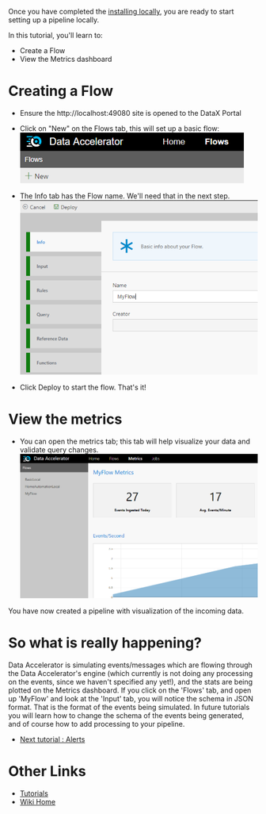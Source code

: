 Once you have completed the [installing locally](https://github.com/Microsoft/data-accelerator/wiki/Local-mode-with-Docker), you are ready to start setting up a pipeline locally.

In this tutorial, you'll learn to:
 - Create a Flow
 - View the Metrics dashboard

# Creating a Flow
 - Ensure the http://localhost:49080 site is opened to the DataX Portal
 - Click on "New" on the Flows tab, this will set up a basic flow:<br />
 ![New Flow](./tutorials/images/Tutorial1-1.png)

 - The Info tab has the Flow name.  We'll need that in the next step.
![Flow Info](./tutorials/images/Tutorial1-2.png)

 - Click Deploy to start the flow.  That's it! 

# View the metrics
 - You can open the metrics tab; this tab will help visualize your data and validate query changes.
	![Metrics](./tutorials/images/Tutorial1-4.png)

You have now created a pipeline with visualization of the incoming data.

# So what is really happening? 
Data Accelerator is simulating events/messages which are flowing through the Data Accelerator's engine (which currently is not doing any processing on the events, since we haven't specified any yet!), and the stats are being plotted on the Metrics dashboard. If you click on the 'Flows' tab, and open up 'MyFlow' and look at the 'Input' tab, you will notice the schema in JSON format. That is the format of the events being simulated. In future tutorials you will learn how to change the schema of the events being generated, and of course how to add processing to your pipeline.

* [Next tutorial : Alerts](https://github.com/Microsoft/data-accelerator/wiki/Local-Tutorial-2-Add-an-Alert/)

# Other Links
* [Tutorials](Tutorials)
* [Wiki Home](Home) 